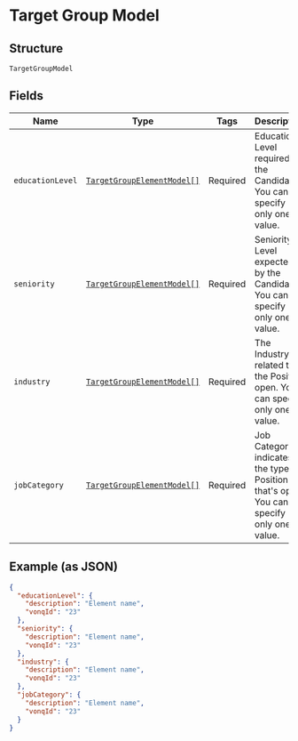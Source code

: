 
# Target Group Model

## Structure

`TargetGroupModel`

## Fields

| Name | Type | Tags | Description |
|  --- | --- | --- | --- |
| `educationLevel` | [`TargetGroupElementModel[]`](../../doc/models/target-group-element-model.md) | Required | Education Level required by the Candidate. You can specify only one value. |
| `seniority` | [`TargetGroupElementModel[]`](../../doc/models/target-group-element-model.md) | Required | Seniority Level expected by the Candidate. You can specify only one value. |
| `industry` | [`TargetGroupElementModel[]`](../../doc/models/target-group-element-model.md) | Required | The Industry related to the Position open. You can specify only one value. |
| `jobCategory` | [`TargetGroupElementModel[]`](../../doc/models/target-group-element-model.md) | Required | Job Category indicates the type of Position that's open. You can specify only one value. |

## Example (as JSON)

```json
{
  "educationLevel": {
    "description": "Element name",
    "vonqId": "23"
  },
  "seniority": {
    "description": "Element name",
    "vonqId": "23"
  },
  "industry": {
    "description": "Element name",
    "vonqId": "23"
  },
  "jobCategory": {
    "description": "Element name",
    "vonqId": "23"
  }
}
```

